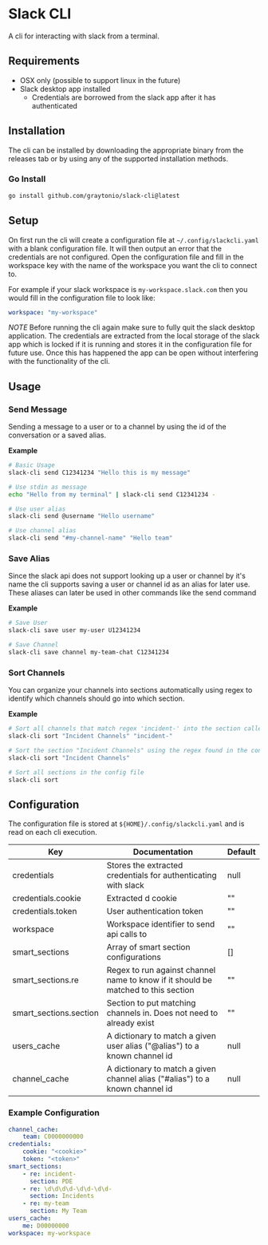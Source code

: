 # Slack CLI

A cli for interacting with slack from a terminal.

## Requirements

- OSX only (possible to support linux in the future)
- Slack desktop app installed
  - Credentials are borrowed from the slack app after it has authenticated

## Installation

The cli can be installed by downloading the appropriate binary from the releases tab or by using any of the supported installation methods.

### Go Install

```bash
go install github.com/graytonio/slack-cli@latest
```

## Setup

On first run the cli will create a configuration file at `~/.config/slackcli.yaml` with a blank configuration file. It will then output an error that the credentials are not configured. Open the configuration file and fill in the workspace key with the name of the workspace you want the cli to connect to.

For example if your slack workspace is `my-workspace.slack.com` then you would fill in the configuration file to look like:

```yaml
workspace: "my-workspace"
```

_NOTE_ Before running the cli again make sure to fully quit the slack desktop application. The credentials are extracted from the local storage of the slack app which is locked if it is running and stores it in the configuration file for future use. Once this has happened the app can be open without interfering with the functionality of the cli.

## Usage

### Send Message

Sending a message to a user or to a channel by using the id of the conversation or a saved alias.

**Example**

```bash
# Basic Usage
slack-cli send C12341234 "Hello this is my message"

# Use stdin as message
echo "Hello from my terminal" | slack-cli send C12341234 -

# Use user alias
slack-cli send @username "Hello username"

# Use channel alias
slack-cli send "#my-channel-name" "Hello team"
```

### Save Alias

Since the slack api does not support looking up a user or channel by it's name the cli supports saving a user or channel id as an alias for later use. These aliases can later be used in other commands like the send command

**Example**

```bash
# Save User
slack-cli save user my-user U12341234

# Save Channel
slack-cli save channel my-team-chat C12341234
```

### Sort Channels

You can organize your channels into sections automatically using regex to identify which channels should go into which section.

**Example**

```bash
# Sort all channels that match regex 'incident-' into the section called "Incident Channels"
slack-cli sort "Incident Channels" "incident-"

# Sort the section "Incident Channels" using the regex found in the config file
slack-cli sort "Incident Channels"

# Sort all sections in the config file
slack-cli sort
```

## Configuration

The configuration file is stored at `${HOME}/.config/slackcli.yaml` and is read on each cli execution.

| Key                    | Documentation                                                                     | Default |
|------------------------|-----------------------------------------------------------------------------------|---------|
| credentials            | Stores the extracted credentials for authenticating with slack                    | null    |
| credentials.cookie     | Extracted d cookie                                                                | ""      |
| credentials.token      | User authentication token                                                         | ""      |
| workspace              | Workspace identifier to send api calls to                                         | ""      |
| smart_sections         | Array of smart section configurations                                             | []      |
| smart_sections.re      | Regex to run against channel name to know if it should be matched to this section | ""      |
| smart_sections.section | Section to put matching channels in. Does not need to already exist               | ""      |
| users_cache            | A dictionary to match a given user alias ("@alias") to a known channel id         | null    |
| channel_cache          | A dictionary to match a given channel alias ("#alias") to a known channel id      | null    |

### Example Configuration

```yaml
channel_cache:
    team: C0000000000
credentials:
    cookie: "<cookie>"
    token: "<token>"
smart_sections:
    - re: incident-
      section: PDE
    - re: \d\d\d\d-\d\d-\d\d-
      section: Incidents
    - re: my-team
      section: My Team
users_cache:
    me: D00000000
workspace: my-workspace
```
